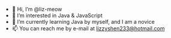 - 👋 Hi, I’m @liz-meow
- 👀 I’m interested in Java & JavaScript
- 🌱 I’m currently learning Java by myself, and I am a novice
- 📫 You can reach me by e-mail at lizzyshen233@hotmail.com

<!---
liz-meow/liz-meow is a ✨ special ✨ repository because its `README.md` (this file) appears on your GitHub profile.
You can click the Preview link to take a look at your changes.
--->
